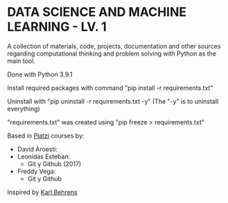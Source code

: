 # DATA SCIENCE AND MACHINE LEARNING - LV. 1

A collection of materials, code, projects, documentation and other sources regarding computational thinking and problem solving with Python as the main tool. 

Done with Python 3.9.1

Install required packages with command "pip install -r requirements.txt"

Uninstall with "pip uninstall -r requirements.txt -y" (The "-y" is to uninstall everything)

"requirements.txt" was created using "pip freeze > requirements.txt"

Based in [Platzi](https://platzi.com/r/juanrcifuentes/) courses by:
- David Aroesti:
- Leonidas Esteban:
  - Git y Github (2017)
- Freddy Vega:
  - Git y Github

Inspired by [Karl Behrens](https://github.com/karlbehrensg)

